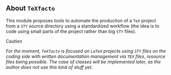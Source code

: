 About `TeXfacto`
----------------

This module proposes tools to automate the production of a `TeX` project from a `STY` source directory using a standardized workflow (the idea is to code using small parts of the project rather than big `STY` files).

> [!CAUTION]
> *For the moment, `TeXfacto` is focused on `LaTeX` projects using `STY` files on the coding side with written documentation management via `TEX` files, resource files being possible. The case of classes will be implemented later, as the author does not use this kind of stuff yet.*
